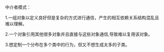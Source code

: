 中介者模式：

1.一组对象以定义良好但是复杂的方式进行通信，产生的相互依赖关系结构混乱且难以理解。

2.一个对象引用其他很多对象并且直接与这些对象通信,导致难以复用该对象。

3.想定制一个分布在多个类中的行为，但又不想生成太多的子类。

